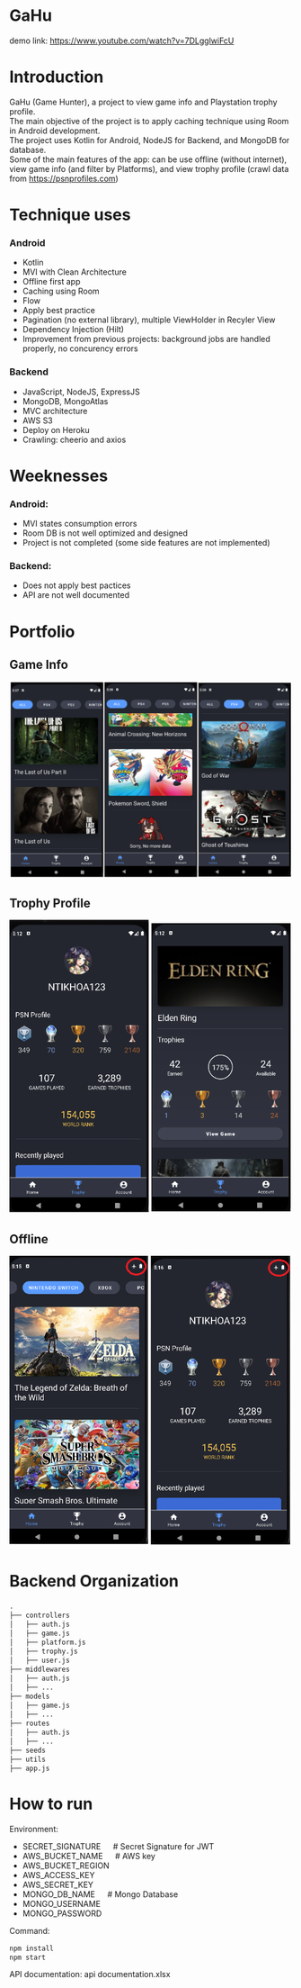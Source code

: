 # GaHu
demo link: https://www.youtube.com/watch?v=7DLgglwiFcU
# Introduction
GaHu (Game Hunter), a project to view game info and Playstation trophy profile.<br/>
The main objective of the project is to apply caching technique using Room in Android development.<br/>
The project uses Kotlin for Android, NodeJS for Backend, and MongoDB for database.<br/>
Some of the main features of the app: can be use offline (without internet), view game info (and filter by Platforms), and view trophy profile (crawl data from https://psnprofiles.com)
# Technique uses
### Android
* Kotlin
* MVI with Clean Architecture
* Offline first app
* Caching using Room
* Flow
* Apply best practice
* Pagination (no external library), multiple ViewHolder in Recyler View
* Dependency Injection (Hilt)
* Improvement from previous projects: background jobs are handled properly, no concurency errors
### Backend
* JavaScript, NodeJS, ExpressJS
* MongoDB, MongoAtlas
* MVC architecture
* AWS S3
* Deploy on Heroku
* Crawling: cheerio and axios
# Weeknesses
### Android: 
* MVI states consumption errors
* Room DB is not well optimized and designed
* Project is not completed (some side features are not implemented)
### Backend:
* Does not apply best pactices
* API are not well documented
# Portfolio
## Game Info
![](Preview/home.png)
## Trophy Profile
![](Preview/trophy.png)
## Offline
![](Preview/offline.png)

# Backend Organization
```
.
├── controllers
│   ├── auth.js
│   ├── game.js
│   ├── platform.js
│   ├── trophy.js
│   ├── user.js
├── middlewares
│   ├── auth.js
│   ├── ...
├── models
│   ├── game.js
│   ├── ...
├── routes        
│   ├── auth.js
│   ├── ...
├── seeds
├── utils
├── app.js
```
# How to run
Environment:
* SECRET_SIGNATURE &emsp; # Secret Signature for JWT
* AWS_BUCKET_NAME &emsp; # AWS key
* AWS_BUCKET_REGION
* AWS_ACCESS_KEY
* AWS_SECRET_KEY
* MONGO_DB_NAME &emsp; # Mongo Database
* MONGO_USERNAME
* MONGO_PASSWORD

Command: 
```
npm install
npm start
```

API documentation: api documentation.xlsx

